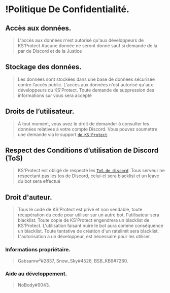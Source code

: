# !Politique De Confidentialité.

 ## Accès aux données.
> L'accès aux données n'est autorisé qu'aux développeurs de KS'Protect 
> Aucune donnée ne seront donné sauf si demande de la par de Discord et de la Justice 

## Stockage des données.
> Les données sont stockées dans une base de données sécurisée contre l’accès public.
> L'accès aux données n'est autorisé qu'aux développeurs du KS'Protect.
> Toute demande de suppression des informations sur vous sera accepté


## Droits de l’utilisateur.
> À tout moment, vous avez le droit de demander à consulter les données relatives à votre compte Discord.
> Vous pouvez soumettre une demande via le support [`de KS'Protect`](https://discord.gg/5ANS9B2ySw).

## Respect des Conditions d’utilisation de Discord (ToS)
> KS'Protect est obligé de respecté les [`ToS de discord`](https://discord.com/terms).
> Tous serveur ne respectant pas les tos de Discord, celui-ci sera blacklist et un leave du bot sera effectué

## Droit d'auteur.
> Tous le code de KS'Protect est privé et non vendable, toute récupération du code pour utiliser sur un autre bot, l'utilisateur sera blacklist.
> Toute copie de KS'Protect engendrera un blacklist de KS'Protect.
> L'utilisation faisant nuire le bot aura comme conséquence un blacklist.
> Toute tentative de création d'un ratelimit sera blacklist.
> L'autorisation a un développeur, est nécessaire pour les utiliser.

### Informations propriétaire.
> Gabsamw²#2837,
> Snow_Sky#4526,
> BSB_KB9#7260.

### Aide au développement.
> NoBody#9043.
